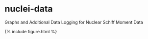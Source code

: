 # nuclei-data
Graphs and Additional Data Logging for Nuclear Schiff Moment Data

{% include figure.html %}

